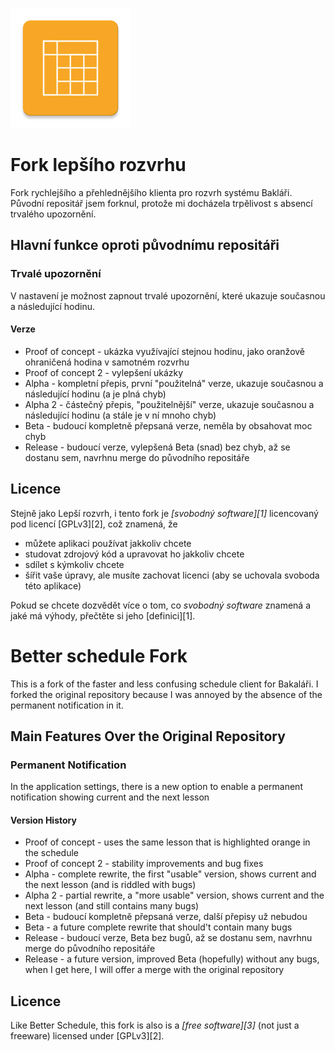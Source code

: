 ![icon](app/src/main/res/mipmap-xxxhdpi/ic_launcher.png)

# Fork lepšího rozvrhu

Fork rychlejšího a přehlednějšího klienta pro rozvrh systému Bakláři. Původní repositář jsem forknul, protože mi docházela trpělivost s absencí trvalého upozornění.

## Hlavní funkce oproti původnímu repositáři

### Trvalé upozornění

V nastavení je možnost zapnout trvalé upozornění, které ukazuje současnou a následující hodinu.

#### Verze

- Proof of concept - ukázka využívající stejnou hodinu, jako oranžově ohraničená hodina v samotném rozvrhu
- Proof of concept 2 - vylepšení ukázky
- Alpha - kompletní přepis, první "použitelná" verze, ukazuje současnou a následující hodinu (a je plná chyb)
- Alpha 2 - částečný přepis, "použitelnější" verze, ukazuje současnou a následující hodinu (a stále je v ní mnoho chyb)
- Beta - budoucí kompletně přepsaná verze, neměla by obsahovat moc chyb
- Release - budoucí verze, vylepšená Beta (snad) bez chyb, až se dostanu sem, navrhnu merge do původního repositáře

## Licence

Stejně jako Lepší rozvrh, i tento fork je *[svobodný software][1]* licencovaný pod licencí [GPLv3][2], což znamená, že

- můžete aplikaci používat jakkoliv chcete
- studovat zdrojový kód a upravovat ho jakkoliv chcete
- sdílet s kýmkoliv chcete
- šířit vaše úpravy, ale musíte zachovat licenci (aby se uchovala svoboda této aplikace)

Pokud se chcete dozvědět více o tom, co *svobodný software* znamená a jaké má výhody, přečtěte si jeho [definici][1].

# Better schedule Fork

This is a fork of the faster and less confusing schedule client for Bakaláři. I forked the original repository
because I was annoyed by the absence of the permanent notification in it.

## Main Features Over the Original Repository

### Permanent Notification

In the application settings, there is a new option to enable a permanent notification showing current and the next lesson

#### Version History

- Proof of concept - uses the same lesson that is highlighted orange in the schedule 
- Proof of concept 2 - stability improvements and bug fixes
- Alpha - complete rewrite, the first "usable" version, shows current and the next lesson (and is riddled with bugs)
- Alpha 2 - partial rewrite, a "more usable" version, shows current and the next lesson (and still contains many bugs)
- Beta - budoucí kompletně přepsaná verze, další přepisy už nebudou
- Beta - a future complete rewrite that should't contain many bugs
- Release - budoucí verze, Beta bez bugů, až se dostanu sem, navrhnu merge do původního repositáře
- Release - a future version, improved Beta (hopefully) without any bugs, when I get here, I will offer a merge with the original repository

## Licence

Like Better Schedule, this fork is also is a *[free software][3]* (not just a freeware) licensed under [GPLv3][2].
